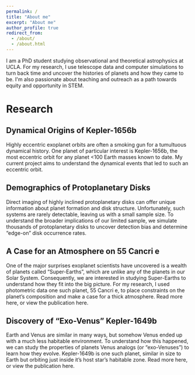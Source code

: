 ```yaml
---
permalink: /
title: "About me"
excerpt: "About me"
author_profile: true
redirect_from: 
  - /about/
  - /about.html
---
```


I am a PhD student studying observational and theoretical astrophysics at UCLA. For my research, I use telescope data and computer simulations to turn back time and uncover the histories of planets and how they came to be. I'm also passionate about teaching and outreach as a path towards equity and opportunity in STEM.

Research
======

Dynamical Origins of Kepler-1656b
------
Highly eccentric exoplanet orbits are often a smoking gun for a tumultuous dynamical history. One planet of particular interest is Kepler-1656b, the most eccentric orbit for any planet <100 Earth masses known to date. My current project aims to understand the dynamical events that led to such an eccentric orbit.

Demographics of Protoplanetary Disks
------
Direct imaging of highly inclined protoplanetary disks can offer unique information about planet formation and disk structure. Unfortunately, such systems are rarely detectable, leaving us with a small sample size. To understand the broader implications of our limited sample, we simulate thousands of protoplanetary disks to uncover detection bias and determine “edge-on” disk occurrence rates.

A Case for an Atmosphere on 55 Cancri e
------
One of the major surprises exoplanet scientists have uncovered is a wealth of planets called “Super-Earths”, which are unlike any of the planets in our Solar System. Consequently, we are interested in studying Super-Earths to understand how they fit into the big picture. For my research, I used photometric data one such planet, 55 Cancri e, to place constraints on the planet’s composition and make a case for a thick atmosphere.
Read more here, or view the publication here.

Discovery of “Exo-Venus” Kepler-1649b
------
Earth and Venus are similar in many ways, but somehow Venus ended up with a much less habitable environment. To understand how this happened, we can study the properties of planets Venus analogs (or “exo-Venuses”) to learn how they evolve. Kepler-1649b is one such planet, similar in size to Earth but orbiting just inside it’s host star’s habitable zone.
Read more here, or view the publication here.
